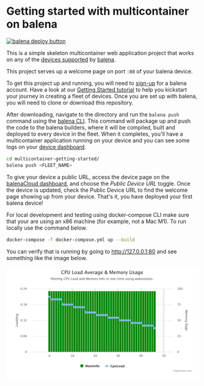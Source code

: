 # Getting started with multicontainer on balena

[![balena deploy button](https://www.balena.io/deploy.svg)](https://dashboard.balena-cloud.com/deploy?repoUrl=https://github.com/u93/multicontainer-getting-started)

This is a simple skeleton multicontainer web application project that works on any of the [devices supported][devices-supported] by [balena][balena-link].

This project serves up a welcome page on port `:80` of your balena device.

To get this project up and running, you will need to [sign-up][signup-page] for a balena account. Have a look at our [Getting Started tutorial][gettingStarted-link] to help you kickstart your journey in creating a fleet of devices. Once you are set up with balena, you will need to clone or download this repository. 

After downloading, navigate to the directory and run the `balena push` command using the [balena CLI][balena-cli]. This command will package up and push the code to the balena builders, where it will be compiled, built and deployed to every device in the fleet. When it completes, you'll have a multicontainer application running on your device and you can see some logs on your [device dashboard][balena-dashboard].

```bash
cd multicontainer-getting-started/
balena push <FLEET_NAME>
```

To give your device a public URL, access the device page on the [balenaCloud dashboard][balena-dashboard], and choose the _Public Device URL_ toggle. Once the device is updated, check the Public Device URL to find the welcome page showing up from your device. That's it, you have deployed your first balena device!

For local development and testing using docker-compose CLI make sure that your are using an x86 machine (for example, not a Mac M1). To run locally use the command below.

```bash
docker-compose -f docker-compose.yml up --build
```

You can verify that is running by going to http://127.0.0.1:80 and see something like the image below.

![img.png](img.png)

[balena-cli]:https://www.balena.io/docs/reference/cli/
[balena-dashboard]:https://dashboard.balena-cloud.com/
[balena-link]:https://balena.io/ 
[devices-supported]:https://www.balena.io/docs/reference/hardware/devices/
[gettingStarted-link]:https://www.balena.io/docs/learn/getting-started/raspberrypi3/python/
[signup-page]:https://dashboard.balena-cloud.com/signup